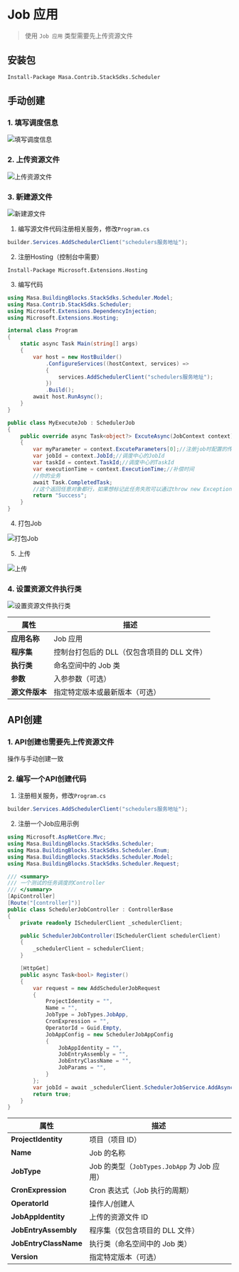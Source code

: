 # Job 应用

> 使用 `Job 应用` 类型需要先上传资源文件

## 安装包

```powershelll
Install-Package Masa.Contrib.StackSdks.Scheduler
```

## 手动创建

### 1. 填写调度信息

   ![填写调度信息](http://cdn.masastack.com/stack/doc/scheduler/rc1/resourceFiles_insert_detail.png)

### 2. 上传资源文件

   ![上传资源文件](http://cdn.masastack.com/stack/doc/scheduler/rc1/resourceFiles.png)

### 3. 新建源文件

   ![新建源文件](http://cdn.masastack.com/stack/doc/scheduler/rc1/resourceFiles_insert.png)

   1. 编写源文件代码注册相关服务，修改`Program.cs`

   ```csharp
   builder.Services.AddSchedulerClient("schedulers服务地址");
   ```

   2. 注册Hosting（控制台中需要）

   ```powershelll
   Install-Package Microsoft.Extensions.Hosting
   ```

   3. 编写代码

   ```csharp
   using Masa.BuildingBlocks.StackSdks.Scheduler.Model;
   using Masa.Contrib.StackSdks.Scheduler;
   using Microsoft.Extensions.DependencyInjection;
   using Microsoft.Extensions.Hosting;
   
   internal class Program
   {
       static async Task Main(string[] args)
       {
           var host = new HostBuilder()
               .ConfigureServices((hostContext, services) =>
               {
                   services.AddSchedulerClient("schedulers服务地址");
               })
               .Build();
           await host.RunAsync();
       }
   }
   
   public class MyExecuteJob : SchedulerJob
   {
       public override async Task<object?> ExcuteAsync(JobContext context)
       {
           var myParameter = context.ExcuteParameters[0];//注册job时配置的传递参数
           var jobId = context.JobId;//调度中心的JobId
           var taskId = context.TaskId;//调度中心的TaskId
           var executionTime = context.ExecutionTime;//补偿时间
           //你的业务
           await Task.CompletedTask;
           //这个返回任意对象都行，如果想标记此任务失败可以通过throw new Exception();
           return "Success";
       }
   }
   ```

   4. 打包Job

   ![打包Job](http://cdn.masastack.com/stack/doc/scheduler/rc1/resourceFiles_release.png)

   5. 上传

   ![上传](http://cdn.masastack.com/stack/doc/scheduler/rc1/resourceFiles_upload.png)

### 4. 设置资源文件执行类

![设置资源文件执行类](http://cdn.masastack.com/stack/doc/scheduler/rc1/resourceFiles_insert_detail_2.png)

| **属性**     | **描述**                                                         |
|--------------|------------------------------------------------------------|
| **应用名称** | Job 应用                                                    |
| **程序集**   | 控制台打包后的 DLL（仅包含项目的 DLL 文件）                  |
| **执行类**   | 命名空间中的 Job 类                                         |
| **参数**     | 入参参数（可选）                                           |
| **源文件版本** | 指定特定版本或最新版本（可选）                              |

## API创建

<a id="api_create"></a>

### 1. API创建也需要先上传资源文件

操作与手动创建一致

### 2. 编写一个API创建代码

   1. 注册相关服务，修改`Program.cs`

   ```csharp
   builder.Services.AddSchedulerClient("schedulers服务地址");
   ```

   2. 注册一个Job应用示例

   ```csharp
   using Microsoft.AspNetCore.Mvc;
   using Masa.BuildingBlocks.StackSdks.Scheduler;
   using Masa.BuildingBlocks.StackSdks.Scheduler.Enum;
   using Masa.BuildingBlocks.StackSdks.Scheduler.Model;
   using Masa.BuildingBlocks.StackSdks.Scheduler.Request;
   
   /// <summary>
   /// 一个测试的任务调度的Controller
   /// </summary>
   [ApiController]
   [Route("[controller]")]
   public class SchedulerJobController : ControllerBase
   {
       private readonly ISchedulerClient _schedulerClient;
   
       public SchedulerJobController(ISchedulerClient schedulerClient)
       {
           _schedulerClient = schedulerClient;
       }
   
       [HttpGet]
       public async Task<bool> Register()
       {
           var request = new AddSchedulerJobRequest
           {
               ProjectIdentity = "",
               Name = "",
               JobType = JobTypes.JobApp,
               CronExpression = "",
               OperatorId = Guid.Empty,
               JobAppConfig = new SchedulerJobAppConfig
               {
                   JobAppIdentity = "",
                   JobEntryAssembly = "",
                   JobEntryClassName = "",
                   JobParams = "",
               }
           };
           var jobId = await _schedulerClient.SchedulerJobService.AddAsync(request);
           return true;
       }
   } 
   ```
   
   | **属性**             | **描述**                               |
   |----------------------|--------------------------------------|
   | **ProjectIdentity**      | 项目（项目 ID）                      |
   | **Name**                 | Job 的名称                            |
   | **JobType**              | Job 的类型（`JobTypes.JobApp` 为 Job 应用） |
   | **CronExpression**       | Cron 表达式（Job 执行的周期）          |
   | **OperatorId**           | 操作人/创建人                         |
   | **JobAppIdentity**       | 上传的资源文件 ID                      |
   | **JobEntryAssembly**     | 程序集（仅包含项目的 DLL 文件）        |
   | **JobEntryClassName**    | 执行类（命名空间中的 Job 类）          |
   | **Version**              | 指定特定版本（可选）                   |